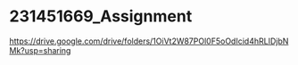 # 231451669_Assignment
https://drive.google.com/drive/folders/1OiVt2W87POl0F5oOdIcid4hRLIDjbNMk?usp=sharing
